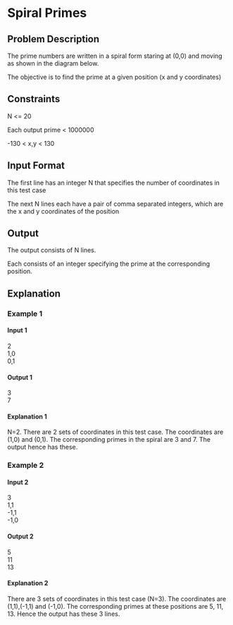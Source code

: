 # Spiral Primes

## Problem Description

The prime numbers are written in a spiral form staring at (0,0) and moving as shown in the diagram below.

The objective is to find the prime at a given position (x and y coordinates)

## Constraints

N <= 20

Each output prime < 1000000

-130 < x,y < 130

## Input Format

The first line has an integer N that specifies the number of coordinates in this test case

The next N lines each have a pair of comma separated integers, which are the x and y coordinates of the position 

## Output

The output consists of N lines.

Each consists of an integer specifying the prime at the corresponding position.

## Explanation

### Example 1

#### Input 1

2  
1,0  
0,1

#### Output 1

3  
7

#### Explanation 1

N=2. There are 2 sets of coordinates in this test case. The coordinates are (1,0) and (0,1). The corresponding primes in the spiral are 3 and 7. The output hence has these.

### Example 2

#### Input 2

3  
1,1  
-1,1  
-1,0

#### Output 2

5  
11  
13

#### Explanation 2

There are 3 sets of coordinates in this test case (N=3). The coordinates are (1,1),(-1,1) and (-1,0). The corresponding primes at these positions are 5, 11, 13. Hence the output has these 3 lines.
